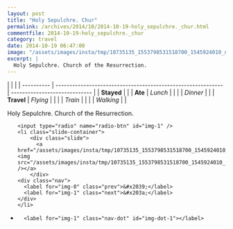 ```yaml
---
layout: post
title: "Holy Sepulchre. Chur"
permalink: /archives/2014/10/2014-10-19-holy_sepulchre._chur.html
commentfile: 2014-10-19-holy_sepulchre._chur
category: travel
date: 2014-10-19 06:47:00
image: "/assets/images/insta/tmp/10735135_1553798531518700_1545924010_n_17841774670047535.jpg"
excerpt: |
  Holy Sepulchre. Church of the Resurrection.
---
```


|            |                                                              |
| ---------- | ------------------------------------------------------------ | ----------------------------- |
| **Stayed** |  |
| **Ate**    | _Lunch_                                                      |          |
|            | _Dinner_                                                     |          |
| **Travel** | _Flying_                                                     |          |
|            | _Train_                                                      |          |
|            | _Walking_                                                    |          |


Holy Sepulchre. Church of the Resurrection.


<ul class="slides">

    <input type="radio" name="radio-btn" id="img-1" />
    <li class="slide-container">
        <div class="slide">
          <a href="/assets/images/insta/tmp/10735135_1553798531518700_1545924010_n_17841774670047535.jpg"><img src="/assets/images/insta/tmp/10735135_1553798531518700_1545924010_n_17841774670047535.jpg" /></a>
        </div>
    <div class="nav">
      <label for="img-0" class="prev">&#x2039;</label>
      <label for="img-1" class="next">&#x203a;</label>
    </div>
    </li>
			
<li class="nav-dots">

      <label for="img-1" class="nav-dot" id="img-dot-1"></label>

</li>
</ul>        
             

		